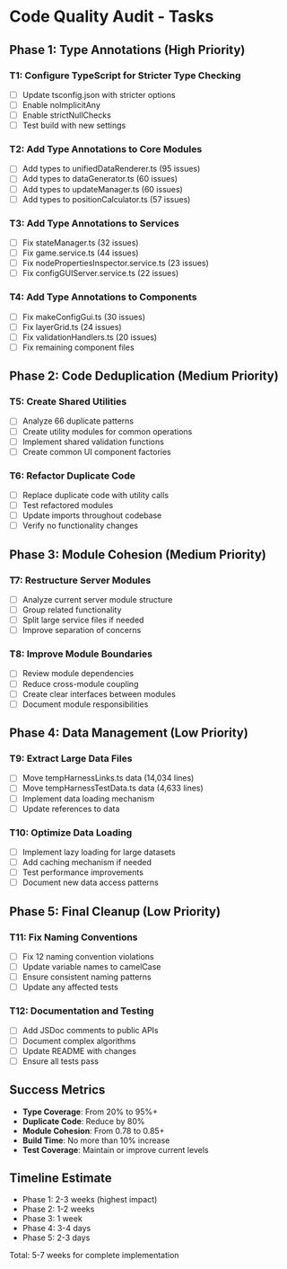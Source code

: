 # Code Quality Audit - Tasks

## Phase 1: Type Annotations (High Priority)

### T1: Configure TypeScript for Stricter Type Checking
- [ ] Update tsconfig.json with stricter options
- [ ] Enable noImplicitAny
- [ ] Enable strictNullChecks
- [ ] Test build with new settings

### T2: Add Type Annotations to Core Modules
- [ ] Add types to unifiedDataRenderer.ts (95 issues)
- [ ] Add types to dataGenerator.ts (60 issues)
- [ ] Add types to updateManager.ts (60 issues)
- [ ] Add types to positionCalculator.ts (57 issues)

### T3: Add Type Annotations to Services
- [ ] Fix stateManager.ts (32 issues)
- [ ] Fix game.service.ts (44 issues)
- [ ] Fix nodePropertiesInspector.service.ts (23 issues)
- [ ] Fix configGUIServer.service.ts (22 issues)

### T4: Add Type Annotations to Components
- [ ] Fix makeConfigGui.ts (30 issues)
- [ ] Fix layerGrid.ts (24 issues)
- [ ] Fix validationHandlers.ts (20 issues)
- [ ] Fix remaining component files

## Phase 2: Code Deduplication (Medium Priority)

### T5: Create Shared Utilities
- [ ] Analyze 66 duplicate patterns
- [ ] Create utility modules for common operations
- [ ] Implement shared validation functions
- [ ] Create common UI component factories

### T6: Refactor Duplicate Code
- [ ] Replace duplicate code with utility calls
- [ ] Test refactored modules
- [ ] Update imports throughout codebase
- [ ] Verify no functionality changes

## Phase 3: Module Cohesion (Medium Priority)

### T7: Restructure Server Modules
- [ ] Analyze current server module structure
- [ ] Group related functionality
- [ ] Split large service files if needed
- [ ] Improve separation of concerns

### T8: Improve Module Boundaries
- [ ] Review module dependencies
- [ ] Reduce cross-module coupling
- [ ] Create clear interfaces between modules
- [ ] Document module responsibilities

## Phase 4: Data Management (Low Priority)

### T9: Extract Large Data Files
- [ ] Move tempHarnessLinks.ts data (14,034 lines)
- [ ] Move tempHarnessTestData.ts data (4,633 lines)
- [ ] Implement data loading mechanism
- [ ] Update references to data

### T10: Optimize Data Loading
- [ ] Implement lazy loading for large datasets
- [ ] Add caching mechanism if needed
- [ ] Test performance improvements
- [ ] Document new data access patterns

## Phase 5: Final Cleanup (Low Priority)

### T11: Fix Naming Conventions
- [ ] Fix 12 naming convention violations
- [ ] Update variable names to camelCase
- [ ] Ensure consistent naming patterns
- [ ] Update any affected tests

### T12: Documentation and Testing
- [ ] Add JSDoc comments to public APIs
- [ ] Document complex algorithms
- [ ] Update README with changes
- [ ] Ensure all tests pass

## Success Metrics

- **Type Coverage**: From 20% to 95%+
- **Duplicate Code**: Reduce by 80%
- **Module Cohesion**: From 0.78 to 0.85+
- **Build Time**: No more than 10% increase
- **Test Coverage**: Maintain or improve current levels

## Timeline Estimate

- Phase 1: 2-3 weeks (highest impact)
- Phase 2: 1-2 weeks
- Phase 3: 1 week
- Phase 4: 3-4 days
- Phase 5: 2-3 days

Total: 5-7 weeks for complete implementation